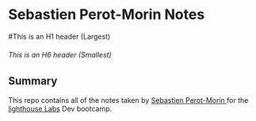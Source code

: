 # Sebastien Perot-Morin Notes
#This is an H1 header (Largest)
###### This is an H6 header (Smallest)
## Summary

This repo contains all of the notes taken by [ Sebastien Perot-Morin ](https://github.com/perigon99) for the [lighthouse Labs](https://www.lighthouselabs.ca/) Dev bootcamp.

